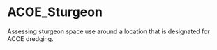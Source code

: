 # ACOE_Sturgeon
Assessing sturgeon space use around a location that is designated for ACOE dredging.
